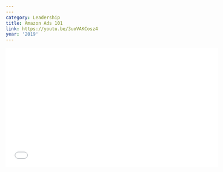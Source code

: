```yaml
---
---
category: Leadership
title: Amazon Ads 101
link: https://youtu.be/3uoVAKCosz4
year: '2019'
---
```

<iframe width="560" height="315" src="{{ page.link }}" frameborder="0" allowfullscreen></iframe>
